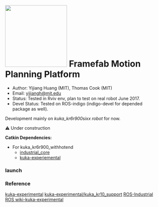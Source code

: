 
<img src="http://digitalstructures.mit.edu/theme/digistruct/images/digital-structures-logo-gray.svg" width="200"> Framefab Motion Planning Platform
===

- Author: 	Yijiang Huang (MIT), Thomas Cook (MIT)
- Email: 	  <yijiangh@mit.edu>
- Status:			Tested in Rviv env, plan to test on real robot June 2017.
- Devel Status:	Tested on ROS-indigo (indigo-devel for depended package as well).

Development mainly on *kuka_kr6r900sixx robot* for now.

:warning: Under construction

**Catkin Dependencies:**

- For kuka_kr6r900_withhotend
  - [industrial_core](http://wiki.ros.org/industrial_core)
  - [kuka-experiemental](http://wiki.ros.org/kuka_experimental)

### launch


### Reference

[kuka-experimental](https://github.com/ros-industrial/kuka_experimental)
[kuka-experimental/kuka_kr10_support](https://github.com/ros-industrial/kuka_experimental/tree/indigo-devel/kuka_kr10_support)
[ROS-Industrial](http://wiki.ros.org/Industrial)
[ROS wiki-kuka-experimental](http://wiki.ros.org/kuka_experimental)
